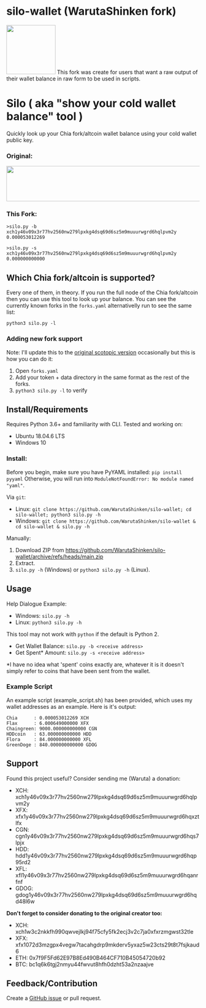 # silo-wallet (WarutaShinken fork)
<img src="assets/silo-wallet-icon.svg" data-canonical-src="silo-wallet-icon.svg" width="128" height="128" />
This fork was create for users that want a raw output of their wallet balance in raw form to be used in scripts.

# Silo ( aka "show your cold wallet balance" tool )
Quickly look up your Chia fork/altcoin wallet balance using your cold wallet public key.

### Original:

<img src="assets/silo-example.png" data-canonical-src="silo-example.png" width="768" height="92" />

### This Fork:
```
>silo.py -b xch1y46v09x3r77hv2560nw279lpxkg4dsq69d6sz5m9muuurwgrd6hqlpvm2y
0.000053012269

>silo.py -s xch1y46v09x3r77hv2560nw279lpxkg4dsq69d6sz5m9muuurwgrd6hqlpvm2y
0.000000000000
```

## Which Chia fork/altcoin is supported?
Every one of them, in theory. If you run the full node of the Chia fork/altcoin then you can use this tool to look up your balance.
You can see the currently known forks in the `forks.yaml` alternativelly run to see the same list:

`python3 silo.py -l`

### Adding new fork support
Note: I'll update this to the [original scotopic version](https://github.com/scotopic/silo-wallet) occasionally but this is how you can do it:

1. Open `forks.yaml`
1. Add your token + data directory in the same format as the rest of the forks.
1. `python3 silo.py -l` to verify

## Install/Requirements
Requires Python 3.6+ and familiarity with CLI. Tested and working on:
* Ubuntu 18.04.6 LTS
* Windows 10

### Install:
Before you begin, make sure you have PyYAML installed: `pip install pyyaml`
Otherwise, you will run into `ModuleNotFoundError: No module named "yaml"`.

Via `git`:
* Linux: `git clone https://github.com/WarutaShinken/silo-wallet; cd silo-wallet; python3 silo.py -h`
* Windows: `git clone https://github.com/WarutaShinken/silo-wallet & cd silo-wallet & silo.py -h`

Manually:
1. Download ZIP from https://github.com/WarutaShinken/silo-wallet/archive/refs/heads/main.zip
2. Extract.
3. `silo.py -h` (Windows) or `python3 silo.py -h` (Linux).

## Usage
Help Dialogue Example:

* Windows: `silo.py -h`
* Linux: `python3 silo.py -h`

This tool may not work with `python` if the default is Python 2.

* Get Wallet Balance: `silo.py -b <receive address>`
* Get Spent* Amount: `silo.py -s <receive address>`

\*I have no idea what 'spent' coins exactly are, whatever it is it doesn't simply refer to coins that have been sent from the wallet.

### Example Script

An example script (example_script.sh) has been provided, which uses my wallet addresses as an example. Here is it's output:
```
Chia      : 0.000053012269 XCH
Flax      : 6.000649000000 XFX
Chaingreen: 9000.000000000000 CGN
HDDcoin   : 63.000000000000 HDD
Flora     : 84.000000000000 XFL
GreenDoge : 840.000000000000 GDOG
```

## Support
Found this project useful? Consider sending me (Waruta) a donation:

* XCH: xch1y46v09x3r77hv2560nw279lpxkg4dsq69d6sz5m9muuurwgrd6hqlpvm2y
* XFX: xfx1y46v09x3r77hv2560nw279lpxkg4dsq69d6sz5m9muuurwgrd6hqxztlfx
* CGN: cgn1y46v09x3r77hv2560nw279lpxkg4dsq69d6sz5m9muuurwgrd6hqs7lpjx
* HDD: hdd1y46v09x3r77hv2560nw279lpxkg4dsq69d6sz5m9muuurwgrd6hqp95rd2
* XFL: xfl1y46v09x3r77hv2560nw279lpxkg4dsq69d6sz5m9muuurwgrd6hqanrfnf
* GDOG: gdog1y46v09x3r77hv2560nw279lpxkg4dsq69d6sz5m9muuurwgrd6hqd48l6w

**Don't forget to consider donating to the original creator too:**

* XCH: xch1w3c2nkkfh990qwvejlkj94f75cfy5fk2ecj3v2c7ja0xfxrzmgwst32tle
* XFX: xfx1072d3mzgpx4vegw7tacahgdrp9mkderv5yxaz5w23cts29t8t7fsjkaud6
* ETH: 0x7f9F5Fd62E97B8Ed490B464CF710B45054720b92
* BTC: bc1q6k6tgj2nmyu44fwvut8hfh0dzht53a2nzaajve

## Feedback/Contribution
Create a [GitHub issue](https://github.com/WarutaShinken/silo-wallet/issues) or pull request.
